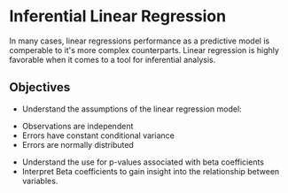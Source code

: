 # Inferential Linear Regression
In many cases, linear regressions performance as a predictive model is comperable to it's more complex counterparts.  Linear regression is highly favorable when it comes to a tool for inferential analysis.

## Objectives
 - Understand the assumptions of the linear regression model:
  * Observations are independent
  * Errors have constant conditional variance
  * Errors are normally distributed
 - Understand the use for p-values associated with beta coefficients 
 - Interpret Beta coefficients to gain insight into the relationship between variables.
